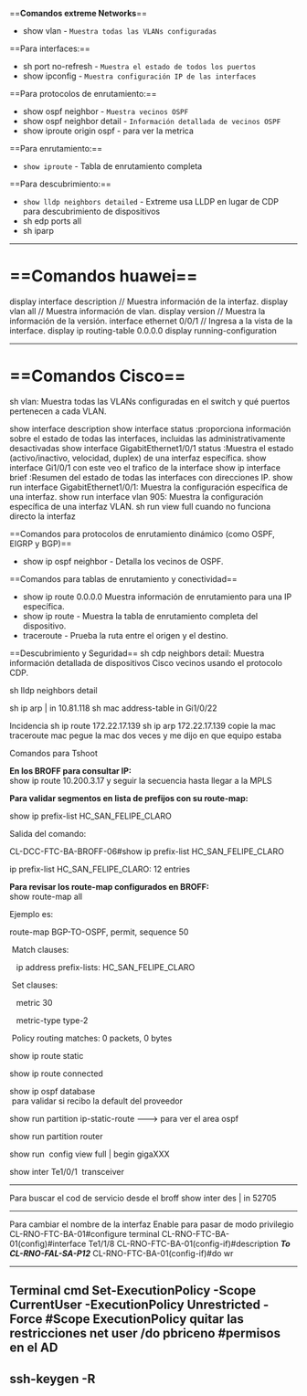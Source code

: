 
   ==**Comandos extreme Networks**==
- show vlan - `Muestra todas las VLANs configuradas`

==Para interfaces:==
- sh port no-refresh - `Muestra el estado de todos los puertos`
- show ipconfig - `Muestra configuración IP de las interfaces`

==Para protocolos de enrutamiento:==
- show ospf neighbor - `Muestra vecinos OSPF`
- show ospf neighbor detail - `Información detallada de vecinos OSPF`
- show iproute origin ospf - para ver la metrica

==Para enrutamiento:==
- `show iproute` - Tabla de enrutamiento completa

==Para descubrimiento:==
- `show lldp neighbors detailed` - Extreme usa LLDP en lugar de CDP para descubrimiento de dispositivos
- sh edp ports all
- sh iparp
--------------------------------------------------------------------------
 # ==**Comandos huawei**==
display interface description // Muestra información de la interfaz. 
display vlan all // Muestra información de vlan. 
display version // Muestra la información de la versión. 
interface ethernet 0/0/1 // Ingresa a la vista de la interface. 
display ip routing-table 0.0.0.0
display running-configuration 

----------------------------------------------------------------------------------------------
 # ==**Comandos Cisco**==
sh vlan: Muestra todas las VLANs configuradas en el switch y qué puertos pertenecen a cada VLAN.

show interface description 
show interface status :proporciona información sobre el estado de todas las interfaces, incluidas las administrativamente desactivadas
show interface GigabitEthernet1/0/1 status :Muestra el estado (activo/inactivo, velocidad, duplex) de una interfaz específica.
show interface Gi1/0/1 con este veo el trafico de la interface
show ip interface brief :Resumen del estado de todas las interfaces con direcciones IP.
show run interface GigabitEthernet1/0/1: Muestra la configuración específica de una interfaz.
show run interface vlan 905: Muestra la configuración específica de una interfaz VLAN.
sh run view full     cuando no funciona directo la interfaz

==Comandos para protocolos de enrutamiento dinámico (como OSPF, EIGRP y BGP)==
- show ip ospf neighbor - Detalla los vecinos de OSPF.

==Comandos para tablas de enrutamiento y conectividad==
- show ip route 0.0.0.0 Muestra información de enrutamiento para una IP específica.
- show ip route - Muestra la tabla de enrutamiento completa del dispositivo.
- traceroute - Prueba la ruta entre el origen y el destino.

==Descubrimiento y Seguridad==
sh cdp neighbors detail: Muestra información detallada de dispositivos Cisco vecinos usando el protocolo CDP.

sh lldp neighbors detail

sh ip arp | in 10.81.118
sh mac address-table in Gi1/0/22

Incidencia
sh ip route 172.22.17.139
sh ip arp 172.22.17.139 copie la mac
traceroute mac pegue la mac dos veces y me dijo en que equipo estaba

Comandos para Tshoot

**En los BROFF para consultar IP:**  
show ip route 10.200.3.17 y seguir la secuencia hasta llegar a la MPLS  
  
**Para validar segmentos en lista de prefijos con su route-map:**

show ip prefix-list HC_SAN_FELIPE_CLARO

Salida del comando:

CL-DCC-FTC-BA-BROFF-06#show ip prefix-list HC_SAN_FELIPE_CLARO

ip prefix-list HC_SAN_FELIPE_CLARO: 12 entries

**Para revisar los route-map configurados en BROFF:**  
show route-map all

Ejemplo es:

route-map BGP-TO-OSPF, permit, sequence 50

 Match clauses:

   ip address prefix-lists: HC_SAN_FELIPE_CLARO 

 Set clauses:

   metric 30

   metric-type type-2

 Policy routing matches: 0 packets, 0 bytes

show ip route static

show ip route connected

show ip ospf database  
 para validar si recibo la default del proveedor

show run partition ip-static-route ---> para ver el area ospf

show run partition router

show run  config view full | begin gigaXXX

show inter Te1/0/1  transceiver

----------------------------------------------------------------------------------------------
Para buscar el cod de servicio desde el broff 
show inter des | in 52705

-----------------------------
Para cambiar el nombre de la interfaz 
Enable para pasar de modo privilegio
CL-RNO-FTC-BA-01#configure terminal 
CL-RNO-FTC-BA-01(config)#interface Te1/1/8
CL-RNO-FTC-BA-01(config-if)#description ***To CL-RNO-FAL-SA-P12***
CL-RNO-FTC-BA-01(config-if)#do wr

-------------------------------------------------------------------------------------
Terminal cmd
Set-ExecutionPolicy -Scope CurrentUser -ExecutionPolicy Unrestricted -Force #Scope ExecutionPolicy quitar las restricciones
net user /do pbriceno                 #permisos en el AD
----------------------------------------------------------------------------------------------
ssh-keygen -R
----------------------------------------------------------------------------------------------